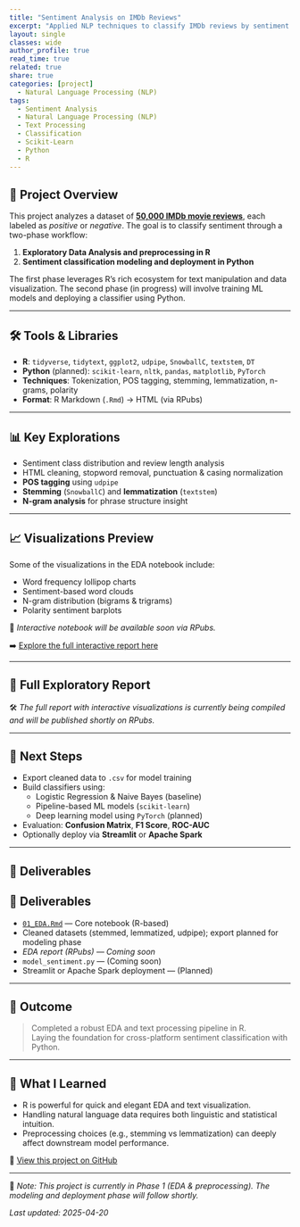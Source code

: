 ```yaml
---
title: "Sentiment Analysis on IMDb Reviews"
excerpt: "Applied NLP techniques to classify IMDb reviews by sentiment using R and Python. Includes EDA, tokenization, visualization, and plans for classification models and deployment."
layout: single
classes: wide
author_profile: true
read_time: true
related: true
share: true
categories: [project]
  - Natural Language Processing (NLP)
tags:
  - Sentiment Analysis
  - Natural Language Processing (NLP)
  - Text Processing
  - Classification
  - Scikit-Learn
  - Python
  - R
---
```


## 🎯 Project Overview

This project analyzes a dataset of **[50,000 IMDb movie reviews](https://www.kaggle.com/datasets/lakshmi25npathi/imdb-dataset-of-50k-movie-reviews)**, each labeled as _positive_ or _negative_. The goal is to classify sentiment through a two-phase workflow:

1. **Exploratory Data Analysis and preprocessing in R**  
2. **Sentiment classification modeling and deployment in Python**

The first phase leverages R’s rich ecosystem for text manipulation and data visualization. The second phase (in progress) will involve training ML models and deploying a classifier using Python.

---

## 🛠️ Tools & Libraries

- **R**: `tidyverse`, `tidytext`, `ggplot2`, `udpipe`, `SnowballC`, `textstem`, `DT`
- **Python** (planned): `scikit-learn`, `nltk`, `pandas`, `matplotlib`, `PyTorch`
- **Techniques**: Tokenization, POS tagging, stemming, lemmatization, n-grams, polarity
- **Format**: R Markdown (`.Rmd`) → HTML (via RPubs)

---

## 📊 Key Explorations

- Sentiment class distribution and review length analysis
- HTML cleaning, stopword removal, punctuation & casing normalization
- **POS tagging** using `udpipe`
- **Stemming** (`SnowballC`) and **lemmatization** (`textstem`)
- **N-gram analysis** for phrase structure insight

---

## 📈 Visualizations Preview

Some of the visualizations in the EDA notebook include:

- Word frequency lollipop charts
- Sentiment-based word clouds
- N-gram distribution (bigrams & trigrams)
- Polarity sentiment barplots

🚧 _Interactive notebook will be available soon via RPubs._

➡️ [Explore the full interactive report here](https://rpubs.com/tu_usuario/tu_publicacion)

---

## 📘 Full Exploratory Report

🛠️ _The full report with interactive visualizations is currently being compiled and will be published shortly on RPubs._

<!-- Uncomment and update once published:
🔗 [View the full EDA on RPubs](https://rpubs.com/alexmatiasas/01_EDA)  
_(Hosted via RStudio's RPubs; includes interactive visuals and data breakdown)_
-->


---

## 🔮 Next Steps

- Export cleaned data to `.csv` for model training
- Build classifiers using:
  - Logistic Regression & Naive Bayes (baseline)
  - Pipeline-based ML models (`scikit-learn`)
  - Deep learning model using `PyTorch` (planned)
- Evaluation: **Confusion Matrix**, **F1 Score**, **ROC-AUC**
- Optionally deploy via **Streamlit** or **Apache Spark**

---

## 🧾 Deliverables

## 🧾 Deliverables

- [`01_EDA.Rmd`](https://github.com/alexmatiasas/Sentiment-Analysis/blob/main/notebooks/01_EDA.Rmd) — Core notebook (R-based)
- Cleaned datasets (stemmed, lemmatized, udpipe); export planned for modeling phase
- _EDA report (RPubs) — Coming soon_
- `model_sentiment.py` — (Coming soon)
- Streamlit or Apache Spark deployment — (Planned)

---

## 📌 Outcome

> Completed a robust EDA and text processing pipeline in R.  
> Laying the foundation for cross-platform sentiment classification with Python.

---

## 🧠 What I Learned

- R is powerful for quick and elegant EDA and text visualization.
- Handling natural language data requires both linguistic and statistical intuition.
- Preprocessing choices (e.g., stemming vs lemmatization) can deeply affect downstream model performance.

🔗 [View this project on GitHub](https://github.com/alexmatiasas/Sentiment-Analysis)

---

📌 _Note: This project is currently in Phase 1 (EDA & preprocessing). The modeling and deployment phase will follow shortly._

_Last updated: 2025-04-20_